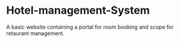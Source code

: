 # Hotel-management-System
A basic website containing a portal for room booking and scope for retaurant management.
